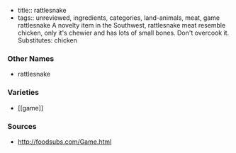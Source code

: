 - title:: rattlesnake
- tags:: unreviewed, ingredients, categories, land-animals, meat, game
rattlesnake A novelty item in the Southwest, rattlesnake meat resemble chicken, only it's chewier and has lots of small bones. Don't overcook it. Substitutes: chicken

### Other Names

* rattlesnake

### Varieties

* [[game]]

### Sources
* http://foodsubs.com/Game.html
